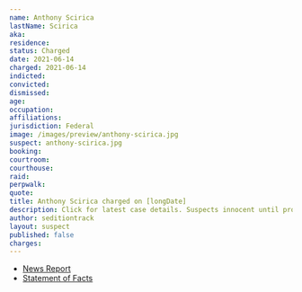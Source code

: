 ```yaml
---
name: Anthony Scirica
lastName: Scirica
aka:
residence:
status: Charged
date: 2021-06-14
charged: 2021-06-14
indicted:
convicted:
dismissed:
age:
occupation:
affiliations:
jurisdiction: Federal
image: /images/preview/anthony-scirica.jpg
suspect: anthony-scirica.jpg
booking:
courtroom:
courthouse:
raid:
perpwalk:
quote:
title: Anthony Scirica charged on [longDate]
description: Click for latest case details. Suspects innocent until proven guilty.
author: seditiontrack
layout: suspect
published: false
charges:
---
```


- [News Report]()
- [Statement of Facts](https://extremism.gwu.edu/sites/g/files/zaxdzs2191/f/Anthony%20Scirica%20Statement%20of%20Facts.pdf)
